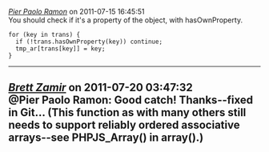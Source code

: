 *[Pier Paolo Ramon](www.mastersoup.com)* on 2011-07-15 16:45:51  
You should check if it's a property of the object, with hasOwnProperty.

```
for (key in trans) {
  if (!trans.hasOwnProperty(key)) continue;
  tmp_ar[trans[key]] = key;
}
```
---------------------------------------
*[Brett Zamir](http://brett-zamir.me)* on 2011-07-20 03:47:32  
@Pier Paolo Ramon: Good catch! Thanks--fixed in Git... (This function as with many others still needs to support reliably ordered associative arrays--see PHPJS_Array() in array().)
---------------------------------------

